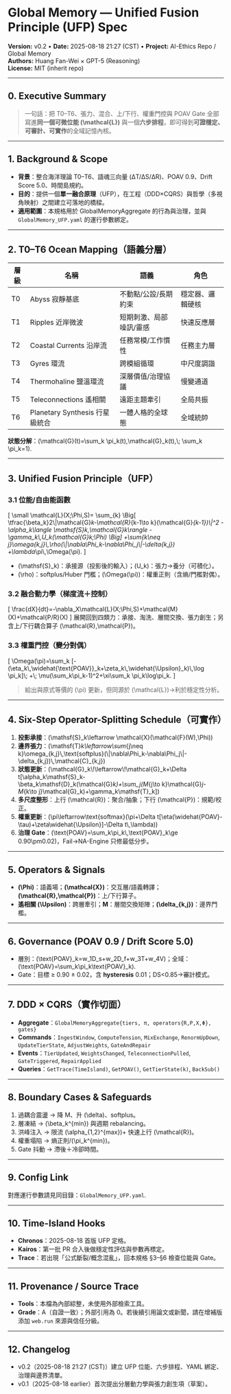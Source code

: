 # Global Memory — Unified Fusion Principle (UFP) Spec
**Version:** v0.2 • **Date:** 2025-08-18 21:27 (CST) • **Project:** AI-Ethics Repo / Global Memory  
**Authors:** Huang Fan-Wei × GPT-5 (Reasoning)  
**License:** MIT (inherit repo)  
 
---

## 0. Executive Summary
> 一句話：把 T0–T6、張力、混合、上/下行、權重門控與 POAV Gate 全部寫進**同一個可微位能 \(\\mathcal{L}\)** 與一個**六步排程**，即可得到**可證穩定、可審計、可實作**的全域記憶內核。

---

## 1. Background & Scope
- **背景**：整合海洋理論 T0–T6、語魂三向量 (ΔT/ΔS/ΔR)、POAV 0.9、Drift Score 5.0、時間島規約。  
- **目的**：提供一個**單一融合原理**（UFP），在工程（DDD×CQRS）與哲學（多視角映射）之間建立可落地的橋樑。  
- **適用範圍**：本規格用於 GlobalMemoryAggregate 的行為與治理，並與 `GlobalMemory_UFP.yaml` 的運行參數綁定。

---

## 2. T0–T6 Ocean Mapping（語義分層）
| 層級 | 名稱 | 語義 | 角色 |
|---|---|---|---|
| T0 | Abyss 寂靜基底 | 不動點/公設/長期約束 | 穩定器、邏輯硬核 |
| T1 | Ripples 近岸微波 | 短期刺激、局部噪訊/靈感 | 快速反應層 |
| T2 | Coastal Currents 沿岸流 | 任務常模/工作慣性 | 任務主力層 |
| T3 | Gyres 環流 | 跨模組循環 | 中尺度調諧 |
| T4 | Thermohaline 鹽溫環流 | 深層價值/治理協議 | 慢變通道 |
| T5 | Teleconnections 遙相關 | 遠距主題牽引 | 全局共振 |
| T6 | Planetary Synthesis 行星級統合 | 一體人格的全球態 | 全域統帥 |

**狀態分解**：\(\\mathcal{G}(t)=\\sum_k \\pi_k(t)\,\\mathcal{G}_k(t),\\; \\sum_k \\pi_k=1\).

---

## 3. Unified Fusion Principle（UFP）
### 3.1 位能/自由能函數
\[
\small
\\mathcal{L}(X;\\Phi,S)=
\\sum_{k}
\\Big[
\\tfrac{\\beta_k}2\\|\\mathcal{G}_k-\\mathcal{R}_{k-1\\to k}(\\mathcal{G}_{k-1})\\|^2
-\\alpha_k\\langle \\mathsf{S}_k,\\mathcal{G}_k\\rangle
-\\gamma_k\\,U_k(\\mathcal{G}_k;\\Phi)
\\Big]
+\\sum_{k\\neq j}\\omega_{k,j}\\,\\rho(\\|\\nabla\\Phi_k-\\nabla\\Phi_j\\|-\\delta_{k,j})
+\\lambda_\\pi\\,\\Omega(\\pi).
\]

- \(\\mathsf{S}_k\)：承接源（投影後的輸入）；\(U_k\)：張力→養分（可積化）。  
- \(\\rho\)：softplus/Huber 門檻；\(\\Omega(\\pi)\)：權重正則（含熵/門檻對偶）。

### 3.2 融合動力學（梯度流＋控制）
\[
\\frac{dX}{dt}=-\\nabla_X\\mathcal{L}(X;\\Phi,S)+\\mathcal{M}(X)+\\mathcal{P/R}(X)
\]
展開回到四類力：承接、淘洗、層間交換、張力創生；另含上/下行耦合算子 \(\\mathcal{R},\\mathcal{P}\)。

### 3.3 權重門控（變分對偶）
\[
\\Omega(\\pi)=\\sum_k [-(\\eta_k\\,\\widehat{\\text{POAV}}_k+\\zeta_k\\,\\widehat{\\Upsilon}_k)\\,\\log \\pi_k]\\; +\\; \\mu(\\sum_k\\pi_k-1)^2+\\xi\\sum_k \\pi_k\\log\\pi_k.
\]
> 給出與原式等價的 \(\\pi\) 更新，但同源於 \(\\mathcal{L}\)→利於穩定性分析。

---

## 4. Six-Step Operator-Splitting Schedule（可實作）
1. **投影承接**：\(\\mathsf{S}_k\\leftarrow \\mathcal{X}(\\mathcal{F}(W),\\Phi)\)  
2. **邊界張力**：\(\\mathsf{T}_k\\leftarrow\\sum_{j\\neq k}\\omega_{k,j}\\,\\text{softplus}(\\|\\nabla\\Phi_k-\\nabla\\Phi_j\\|-\\delta_{k,j})\\,\\mathcal{C}_{k,j}\)  
3. **狀態更新**：\(\\mathcal{G}_k\\!\\leftarrow\\!\\mathcal{G}_k+\\Delta t[\\alpha_k\\mathsf{S}_k-\\beta_k\\mathsf{D}_k(\\mathcal{G}_k)+\\sum_j(M_{j\\to k}\\mathcal{G}_j-M_{k\\to j}\\mathcal{G}_k)+\\gamma_k\\mathsf{T}_k]\)  
4. **多尺度整形**：上行 \(\\mathcal{R}\)：聚合/抽象；下行 \(\\mathcal{P}\)：規範/校正。  
5. **權重更新**：\(\\pi\\leftarrow\\text{softmax}(\\pi+\\Delta t[\\eta(\\widehat{POAV}-\\tau)+\\zeta\\widehat{\\Upsilon}]-\\Delta t\\,\\lambda)\)  
6. **治理 Gate**：\(\\text{POAV}=\\sum_k\\pi_k\\,\\text{POAV}_k\\ge 0.90\\pm0.02\)，Fail→NA-Engine 只修最低分步。

---

## 5. Operators & Signals
- **\(\\Phi\)**：語義場；**\(\\mathcal{X}\)**：交互層/語義轉譯；**\(\\mathcal{R},\\mathcal{P}\)**：上/下行算子。  
- **遙相關 \(\\Upsilon\)**：跨層牽引；**M**：層間交換矩陣；**\(\\delta_{k,j}\)**：邊界門檻。

---

## 6. Governance (POAV 0.9 / Drift Score 5.0)
- 層別：\(\\text{POAV}_k=w_1D_s+w_2D_f+w_3T+w_4V\)；全域：\(\\text{POAV}=\\sum_k\\pi_k\\text{POAV}_k\).  
- Gate：目標 ≥ 0.90 ± 0.02，含 **hysteresis** 0.01；DS<0.85→審計模式。

---

## 7. DDD × CQRS（實作切面）
- **Aggregate**：`GlobalMemoryAggregate{tiers, π, operators{R,P,X,Φ}, gates}`  
- **Commands**：`IngestWindow`, `ComputeTension`, `MixExchange`, `RenormUpDown`, `UpdateTierState`, `AdjustWeights`, `GateAndRepair`  
- **Events**：`TierUpdated`, `WeightsChanged`, `TeleconnectionPulled`, `GateTriggered`, `RepairApplied`  
- **Queries**：`GetTrace(TimeIsland)`, `GetPOAV()`, `GetTierState(k)`, `BackSub()`

---

## 8. Boundary Cases & Safeguards
1) 過耦合震盪 → 降 M、升 \(\\delta\)、softplus。  
2) 層凍結 → \(\\beta_k^{min}\) 與週期 rebalancing。  
3) 洪峰注入 → 限流 \(\\alpha_{1,2}^{max}\)+ 快速上行 \(\\mathcal{R}\)。  
4) 權重塌陷 → 熵正則/\(\\pi_k^{min}\)。  
5) Gate 抖動 → 滯後＋冷卻時間。

---

## 9. Config Link
對應運行參數請見同目錄：`GlobalMemory_UFP.yaml`.

---

## 10. Time-Island Hooks
- **Chronos**：2025-08-18 首版 UFP 定格。  
- **Kairos**：第一批 PR 合入後做穩定性評估與參數再標定。  
- **Trace**：若出現「公式斷裂/概念混亂」，回本規格 §3–§6 檢查位能與 Gate。

---

## 11. Provenance / Source Trace
- **Tools**：本檔為內部綜整，未使用外部檢索工具。  
- **Grade**：A（自證一致）；外部引用為 0。若後續引用論文或新聞，請在增補版添加 `web.run` 來源與信任分級。

---

## 12. Changelog
- v0.2（2025-08-18 21:27 (CST)）建立 UFP 位能、六步排程、YAML 綁定、治理與邊界清單。  
- v0.1（2025-08-18 earlier）首次提出分層動力學與張力創生項（草案）。
